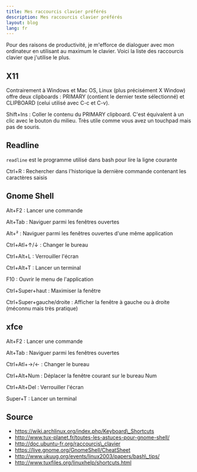 ```yaml
---
title: Mes raccourcis clavier préférés
description: Mes raccourcis clavier préférés
layout: blog
lang: fr
---
```

Pour des raisons de productivité, je m'efforce de dialoguer avec mon ordinateur en utilisant au
maximum le clavier. Voici la liste des raccourcis clavier que j'utilise le plus.

## X11

Contrairement à Windows et Mac OS, Linux (plus précisément X Window) offre deux clipboards : PRIMARY
(contient le dernier texte sélectionné) et CLIPBOARD (celui utilisé avec C-c et C-v).

Shift+Ins : Coller le contenu du PRIMARY clipboard. C'est équivalent à un clic avec le bouton du
milieu. Très utile comme vous avez un touchpad mais pas de souris.

## Readline

`readline` est le programme utilisé dans bash pour lire la ligne courante

Ctrl+R : Rechercher dans l'historique la dernière commande contenant les caractères saisis

## Gnome Shell

Alt+F2 : Lancer une commande

Alt+Tab : Naviguer parmi les fenêtres ouvertes

Alt+² : Naviguer parmi les fenêtres ouvertes d'une même application

Ctrl+Atl+↑/↓ : Changer le bureau

Ctrl+Alt+L : Verrouiller l'écran

Ctrl+Alt+T : Lancer un terminal

F10 : Ouvrir le menu de l'application

Ctrl+Super+haut : Maximiser la fenêtre

Ctrl+Super+gauche/droite : Afficher la fenêtre à gauche ou à droite (méconnu mais très pratique)

## xfce

Alt+F2 : Lancer une commande

Alt+Tab : Naviguer parmi les fenêtres ouvertes

Ctrl+Atl+→/← : Changer le bureau

Ctrl+Alt+Num : Déplacer la fenêtre courant sur le bureau Num

Ctrl+Alt+Del : Verrouiller l'écran

Super+T : Lancer un terminal

## Source

-   https://wiki.archlinux.org/index.php/Keyboard\_Shortcuts
-   http://www.tux-planet.fr/toutes-les-astuces-pour-gnome-shell/
-   http://doc.ubuntu-fr.org/raccourcis\_clavier
-   https://live.gnome.org/GnomeShell/CheatSheet
-   http://www.ukuug.org/events/linux2003/papers/bash\_tips/
-   http://www.tuxfiles.org/linuxhelp/shortcuts.html

